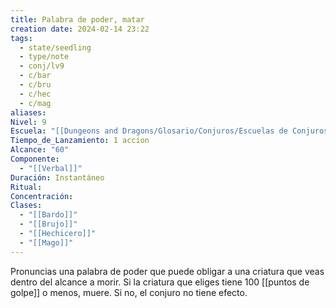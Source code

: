 ```yaml
---
title: Palabra de poder, matar
creation date: 2024-02-14 23:22
tags:
  - state/seedling
  - type/note
  - conj/lv9
  - c/bar
  - c/bru
  - c/hec
  - c/mag
aliases: 
Nivel: 9
Escuela: "[[Dungeons and Dragons/Glosario/Conjuros/Escuelas de Conjuros/Encantamiento]]"
Tiempo_de_Lanzamiento: 1 accion
Alcance: "60"
Componente:
  - "[[Verbal]]"
Duración: Instantáneo
Ritual: 
Concentración: 
Clases:
  - "[[Bardo]]"
  - "[[Brujo]]"
  - "[[Hechicero]]"
  - "[[Mago]]"
---
```

Pronuncias una palabra de poder que puede obligar a una criatura que veas dentro del alcance a morir. Si la criatura que eliges tiene 100 [[puntos de golpe]] o menos, muere. Si no, el conjuro no tiene efecto.